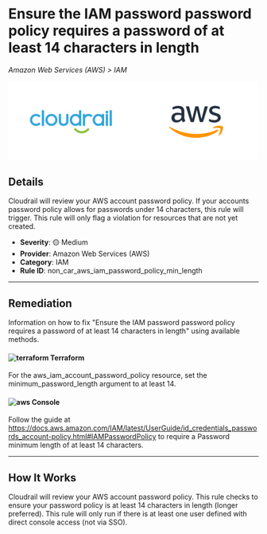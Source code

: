 # Ensure the IAM password password policy requires a password of at least 14 characters in length

*Amazon Web Services (AWS) > IAM*

![Cloudrail and Amazon Web Services (AWS) logos](../images/cloudrail_aws.png)

## Details
Cloudrail will review your AWS account password policy. If your accounts password policy allows for passwords under 14 characters, this rule will trigger. This rule will only flag a violation for resources that are not yet created.

- **Severity**: 🟡 Medium
- **Provider**: Amazon Web Services (AWS)
- **Category**: IAM
- **Rule ID**: non_car_aws_iam_password_policy_min_length

---

## Remediation
Information on how to fix "Ensure the IAM password password policy requires a password of at least 14 characters in length" using available methods.


####  <img src="../_media/emojis/terraform.png" alt="terraform" width="20"/>  Terraform
For the aws_iam_account_password_policy resource, set the minimum_password_length argument to at least 14.










####  <img src="../_media/emojis/aws.png" alt="aws" width="20"/> Console
Follow the guide at <https://docs.aws.amazon.com/IAM/latest/UserGuide/id_credentials_passwords_account-policy.html#IAMPasswordPolicy> to require a Password minimum length of at least 14 characters.




---

## How It Works
Cloudrail will review your AWS account password policy. This rule checks to ensure your password policy is at least 14 characters in length (longer preferred). This rule will only run if there is at least one user defined with direct console access (not via SSO).